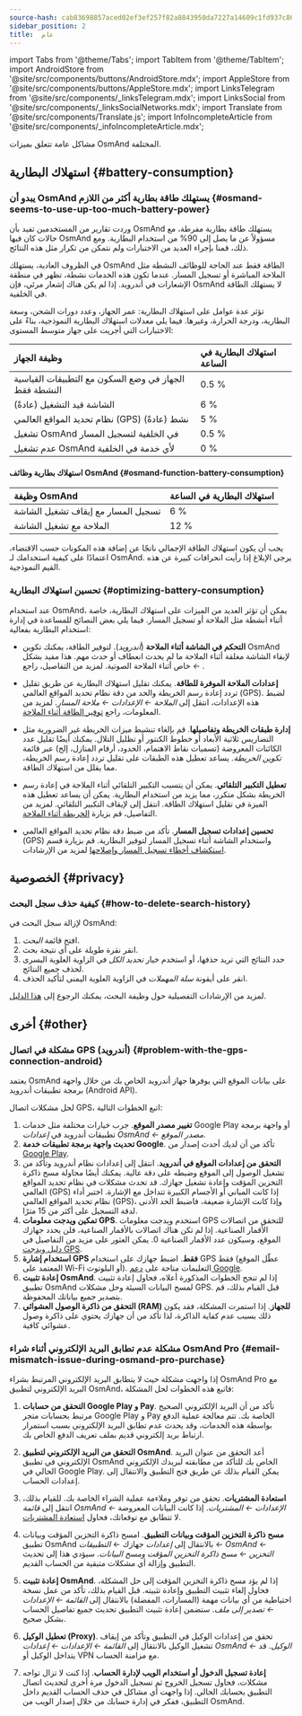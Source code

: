 ```yaml
---
source-hash: cab83698857aced02ef3ef257f82a8843950da7227a14609c1fd937c86c5c499
sidebar_position: 2
title:  عام
---
```

import Tabs from '@theme/Tabs';
import TabItem from '@theme/TabItem';
import AndroidStore from '@site/src/components/buttons/AndroidStore.mdx';
import AppleStore from '@site/src/components/buttons/AppleStore.mdx';
import LinksTelegram from '@site/src/components/_linksTelegram.mdx';
import LinksSocial from '@site/src/components/_linksSocialNetworks.mdx';
import Translate from '@site/src/components/Translate.js';
import InfoIncompleteArticle from '@site/src/components/_infoIncompleteArticle.mdx';


مشاكل عامة تتعلق بميزات OsmAnd المختلفة.

## استهلاك البطارية {#battery-consumption}

### يبدو أن OsmAnd يستهلك طاقة بطارية أكثر من اللازم {#osmand-seems-to-use-up-too-much-battery-power}

وردت تقارير من المستخدمين تفيد بأن OsmAnd يستهلك طاقة بطارية مفرطة، مع حالات كان فيها OsmAnd مسؤولاً عن ما يصل إلى 90% من استخدام البطارية. ومع ذلك، قمنا بإجراء العديد من الاختبارات ولم نتمكن من تكرار مثل هذه النتائج.

في الظروف العادية، يستهلك OsmAnd الطاقة فقط عند الحاجة للوظائف النشطة مثل الملاحة المباشرة أو تسجيل المسار. عندما تكون هذه الخدمات نشطة، تظهر في منطقة الإشعارات في أندرويد. إذا لم يكن هناك إشعار مرئي، فإن OsmAnd لا يستهلك الطاقة في الخلفية.

تؤثر عدة عوامل على استهلاك البطارية: عمر الجهاز، وعدد دورات الشحن، وسعة البطارية، ودرجة الحرارة، وغيرها. فيما يلي معدلات استهلاك البطارية النموذجية، بناءً على الاختبارات التي أجريت على جهاز متوسط المستوى:

| وظيفة الجهاز | استهلاك البطارية في الساعة |
| :--- | :--- |
| الجهاز في وضع السكون مع التطبيقات القياسية النشطة فقط | 0.5 % |
| الشاشة قيد التشغيل (عادةً) | 6 % |
| نظام تحديد المواقع العالمي (GPS) نشط (عادةً) | 5 % |
| تشغيل OsmAnd في الخلفية لتسجيل المسار | 0.5 % |
| عدم تشغيل OsmAnd لأي خدمة في الخلفية | 0 % |

#### استهلاك بطارية وظائف OsmAnd {#osmand-function-battery-consumption}

| وظيفة OsmAnd | استهلاك البطارية في الساعة |
| :--- | :--- |
| تسجيل المسار مع إيقاف تشغيل الشاشة | 6 % |
| الملاحة مع تشغيل الشاشة | 12 % |

يجب أن يكون استهلاك الطاقة الإجمالي ناتجًا عن إضافة هذه المكونات حسب الاقتضاء، اعتمادًا على كيفية استخدامك لـ OsmAnd. يرجى الإبلاغ إذا رأيت انحرافات كبيرة عن هذه القيم النموذجية.


### تحسين استهلاك البطارية {#optimizing-battery-consumption}

عند استخدام OsmAnd، يمكن أن تؤثر العديد من الميزات على استهلاك البطارية، خاصة أثناء أنشطة مثل الملاحة أو تسجيل المسار. فيما يلي بعض النصائح للمساعدة في إدارة استخدام البطارية بفعالية:

- **التحكم في الشاشة أثناء الملاحة** (*أندرويد*). لتوفير الطاقة، يمكنك تكوين OsmAnd لإبقاء الشاشة مغلقة أثناء الملاحة ما لم يحدث انعطاف أو حدث مهم. هذا مفيد بشكل خاص أثناء الملاحة الصوتية. لمزيد من التفاصيل، راجع *<Translate android="true" ids="shared_string_menu,configure_profile,general_settings_2"/> ← [<Translate android="true" ids="screen_control"/>](../navigation/guidance/voice-navigation.md#screen-control)*.

- **إعدادات الملاحة الموفرة للطاقة**. يمكنك تقليل استهلاك البطارية عن طريق تقليل تردد إعادة رسم الخريطة والحد من دقة نظام تحديد المواقع العالمي (GPS). لضبط هذه الإعدادات، انتقل إلى *الملاحة ← الإعدادات ← ملاحة المسار*. لمزيد من المعلومات، راجع [توفير الطاقة أثناء الملاحة](../navigation/setup/route-navigation.md#power-saving-tips).

- **إدارة طبقات الخريطة وتفاصيلها**. قم بإلغاء تنشيط ميزات الخريطة غير الضرورية مثل التضاريس ثلاثية الأبعاد أو خطوط الكنتور أو تظليل التلال. يمكنك أيضًا تقليل عدد الكائنات المعروضة (تسميات نقاط الاهتمام، الحدود، أرقام المنازل، إلخ) عبر قائمة *تكوين الخريطة*. يساعد تعطيل هذه الطبقات على تقليل تردد إعادة رسم الخريطة، مما يقلل من استهلاك الطاقة.

- **تعطيل التكبير التلقائي**. يمكن أن يتسبب التكبير التلقائي أثناء الملاحة في إعادة رسم الخريطة بشكل متكرر، مما يزيد من استخدام البطارية. يمكن أن يساعد تعطيل هذه الميزة في تقليل استهلاك الطاقة. انتقل إلى *<Translate android="true" ids="shared_string_menu,shared_string_settings,application_profiles,routing_settings_2,map_during_navigation"/>* لإيقاف التكبير التلقائي. لمزيد من التفاصيل، قم بزيارة [الخريطة أثناء الملاحة](../navigation/guidance/map-during-navigation.md).

- **تحسين إعدادات تسجيل المسار**. تأكد من ضبط دقة نظام تحديد المواقع العالمي (GPS) واستخدام الشاشة أثناء تسجيل المسار لتوفير البطارية. قم بزيارة قسم [استكشاف أخطاء تسجيل المسار وإصلاحها](../troubleshooting/track-recording-issues.md) لمزيد من الإرشادات.


## الخصوصية {#privacy}

<!--
Privacy related issues (delete history / check internet usage / permissions).
-->

### كيفية حذف سجل البحث {#how-to-delete-search-history}

لإزالة سجل البحث في OsmAnd:

1. افتح قائمة *البحث*.
2. انقر نقرة طويلة على أي نتيجة بحث.
3. حدد النتائج التي تريد حذفها، أو استخدم خيار *تحديد الكل* في الزاوية العلوية اليسرى لحذف جميع النتائج.
4. انقر على أيقونة *سلة المهملات* في الزاوية العلوية اليمنى لتأكيد الحذف.

لمزيد من الإرشادات التفصيلية حول وظيفة البحث، يمكنك الرجوع إلى [هذا الدليل](../search/search-history.md).


## أخرى {#other}

### مشكلة في اتصال GPS (أندرويد) {#problem-with-the-gps-connection-android}

يعتمد OsmAnd على بيانات الموقع التي يوفرها جهاز أندرويد الخاص بك من خلال واجهة برمجة تطبيقات أندرويد (Android API).

لحل مشكلات اتصال GPS، اتبع الخطوات التالية:

1. **تغيير مصدر الموقع**. جرب خيارات مختلفة مثل خدمات Google Play أو واجهة برمجة تطبيقات أندرويد في *إعدادات OsmAnd ← مصدر الموقع*.
2. **تحديث واجهة برمجة تطبيقات خدمة Google**. تأكد من أن لديك أحدث إصدار من [Google Play](https://play.google.com/store/apps/details?id=com.google.android.gms&hl=en&gl=US).
3. **التحقق من إعدادات الموقع في أندرويد**. انتقل إلى إعدادات نظام أندرويد وتأكد من تشغيل الوصول إلى الموقع وضبطه على دقة عالية. يمكنك أيضًا محاولة مسح ذاكرة التخزين المؤقت وإعادة تشغيل جهازك. قد تحدث مشكلات في نظام تحديد المواقع العالمي (GPS) إذا كانت المباني أو الأجسام الكبيرة تتداخل مع الإشارة. اختبر أداء نظام تحديد المواقع العالمي (GPS)، وإذا كانت الإشارة ضعيفة، فاضبط الحد الأدنى لدقة التسجيل على أكثر من 15 مترًا.
4. **تمكين ويدجت معلومات GPS**. استخدم ويدجت معلومات GPS للتحقق من اتصالات الأقمار الصناعية. إذا لم تكن هناك اتصالات بالأقمار الصناعية، فلن يحدد جهازك الموقع، وسيكون عدد الأقمار الصناعية 0. يمكن العثور على مزيد من التفاصيل في [دليل ويدجت GPS](../widgets/info-widgets.md#gps-info).
5. **استخدام إشارة GPS فقط**. اضبط جهازك على استخدام GPS فقط (عطّل الموقع المعتمد على Wi-Fi أو البلوتوث). التعليمات متاحة على [دعم Google](https://support.google.com/android/answer/3467281?hl=en).
6. **إعادة تثبيت OsmAnd**. إذا لم تنجح الخطوات المذكورة أعلاه، فحاول إعادة تثبيت تطبيق OsmAnd لمسح البيانات السيئة وحل مشكلات GPS. قبل القيام بذلك، قم بتصدير جميع بياناتك المحفوظة.
7. **التحقق من ذاكرة الوصول العشوائي (RAM) للجهاز**. إذا استمرت المشكلة، فقد يكون ذلك بسبب عدم كفاية الذاكرة، لذا تأكد من أن جهازك يحتوي على ذاكرة وصول عشوائي كافية.


### مشكلة عدم تطابق البريد الإلكتروني أثناء شراء OsmAnd Pro {#email-mismatch-issue-during-osmand-pro-purchase}

<!-- ???
or this title:
### Resolving payment account and app email sync issues in OsmAnd {#resolving-payment-account-and-app-email-sync-issues-in-osmand}
-->

إذا واجهت مشكلة حيث لا يتطابق البريد الإلكتروني المرتبط بشراء OsmAnd Pro مع البريد الإلكتروني لتطبيق OsmAnd، فاتبع هذه الخطوات لحل المشكلة:

1. **التحقق من حسابات Google Play و Pay**. تأكد من أن البريد الإلكتروني الصحيح مرتبط بحسابات متجر Google Play و Pay الخاصة بك. تتم معالجة عملية الدفع بواسطة هذه الخدمات، وقد يحدث عدم تطابق البريد الإلكتروني بسبب استمرار ارتباط بريد إلكتروني قديم بملف تعريف الدفع الخاص بك.

2. **التحقق من البريد الإلكتروني لتطبيق OsmAnd**. أعد التحقق من عنوان البريد الإلكتروني في تطبيق OsmAnd الخاص بك للتأكد من مطابقته لبريدك الإلكتروني الحالي في Google Play. يمكن القيام بذلك عن طريق فتح التطبيق والانتقال إلى إعدادات الحساب.

3. **استعادة المشتريات**. تحقق من توفر وملاءمة عملية الشراء الخاصة بك. للقيام بذلك، انتقل إلى *قائمة OsmAnd ← الإعدادات ← المشتريات*. إذا كانت البيانات المعروضة لا تتطابق مع توقعاتك، فحاول [استعادة المشتريات](./purchases_payments.md#how-to-buy-and-restore-osmand-in-the-huawei-appgallery-without-huawei-mobile-services).

4. **مسح ذاكرة التخزين المؤقت وبيانات التطبيق**. امسح ذاكرة التخزين المؤقت وبيانات تطبيق OsmAnd بالانتقال إلى *إعدادات* جهازك ← *التطبيقات* ← *OsmAnd* ← *التخزين* ← *مسح ذاكرة التخزين المؤقت ومسح البيانات*. سيؤدي هذا إلى تحديث التطبيق وإزالة أي مشكلات متبقية من الحساب القديم.

5. **إعادة تثبيت OsmAnd**. إذا لم يؤد مسح ذاكرة التخزين المؤقت إلى حل المشكلة، فحاول إلغاء تثبيت التطبيق وإعادة تثبيته. قبل القيام بذلك، تأكد من عمل نسخة احتياطية من أي بيانات مهمة (المسارات، المفضلة) بالانتقال إلى *القائمة ← الإعدادات ← تصدير إلى ملف*. ستضمن إعادة تثبيت التطبيق تحديث جميع تفاصيل الحساب بشكل صحيح.

6. **تعطيل الوكيل (Proxy)**. تحقق من إعدادات الوكيل في التطبيق وتأكد من إيقاف تشغيل الوكيل بالانتقال إلى *القائمة ← الإعدادات ← إعدادات OsmAnd ← الوكيل*. قد يتداخل الوكيل أو VPN مع مزامنة الحساب.

7. **إعادة تسجيل الدخول أو استخدام الويب لإدارة الحساب**. إذا كنت لا تزال تواجه مشكلات، فحاول تسجيل الخروج ثم تسجيل الدخول مرة أخرى لتحديث اتصال التطبيق بحسابك الحالي. إذا واجهت أي مشاكل في حذف الحساب القديم داخل التطبيق، ففكر في إدارة حسابك من خلال إصدار الويب من OsmAnd.